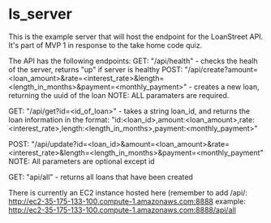 # ls_server

This is the example server that will host the endpoint for the LoanStreet API.  It's part of MVP 1 in response to the take home code quiz.

The API has the following endpoints:
GET: "/api/health" - checks the healh of the server, returns "up" if server is healthy
POST: "/api/create?amount=<loan_amount>&rate=<interest_rate>&length=<length_in_months>&payment=<monthly_payment>" - creates a new loan, returning the uuid of the loan
    NOTE: ALL paramaters are required.

GET: "/api/get?id=<id_of_loan>" - takes a string loan_id, and returns the loan information in the format:
  "id:<loan_id>,amount:<loan_amount>,rate:<interest_rate>,length:<length_in_months>,payment:<monthly_payment>"

POST: "/api/update?id=<loan_id>&amount=<loan_amount>&rate=<interest_rate>&length=<length_in_months>&payment=<monthly_payment"
    NOTE: All parameters are optional except id
 
  
GET: "api/all" - returns all loans that have been created

There is currently an EC2 instance hosted here (remember to add /api/<command>:
http://ec2-35-175-133-100.compute-1.amazonaws.com:8888
example:
http://ec2-35-175-133-100.compute-1.amazonaws.com:8888/api/all

